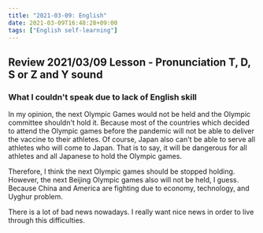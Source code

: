```yaml
---
title: "2021-03-09: English"
date: 2021-03-09T16:48:28+09:00
tags: ["English self-learning"]
---
```


## Review 2021/03/09 Lesson - Pronunciation T, D, S or Z and Y sound

### What I couldn't speak due to lack of English skill

In my opinion, the next Olympic Games would not be held and the Olympic committee shouldn't hold it.
Because most of the countries which decided to attend the Olympic games before the pandemic will not be able to deliver the vaccine to their athletes.
Of course, Japan also can't be able to serve all athletes who will come to Japan.
That is to say, it will be dangerous for all athletes and all Japanese to hold the Olympic games.

Therefore, I think the next Olympic games should be stopped holding.
However, the next Beijing Olympic games also will not be held, I guess.
Because China and America are fighting due to economy, technology, and Uyghur problem.

There is a lot of bad news nowadays.
I really want nice news in order to live through this difficulties.
